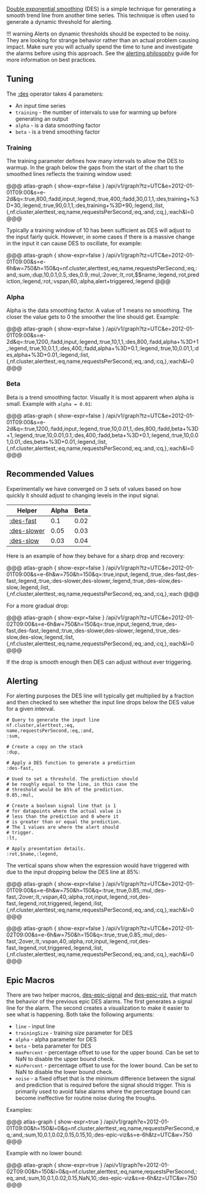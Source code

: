 [Double exponential smoothing](http://www.itl.nist.gov/div898/handbook/pmc/section4/pmc433.htm)
(DES) is a simple technique for generating a smooth trend line from another time series. This
technique is often used to generate a dynamic threshold for alerting.

!!! warning 
    Alerts on dynamic thresholds should be expected to be noisy. They are looking
    for strange behavior rather than an actual problem causing impact. Make sure you will
    actually spend the time to tune and investigate the alarms before using this approach.
    See the [alerting philosophy](alerting-philosophy.md) guide for more information on best
    practices.

## Tuning

The [:des](ref/des.md) operator takes 4 parameters:

* An input time series
* `training` - the number of intervals to use for warming up before generating an output
* `alpha` - is a data smoothing factor
* `beta` - is a trend smoothing factor

### Training

The training parameter defines how many intervals to allow the DES to warmup. In the graph
below the gaps from the start of the chart to the smoothed lines reflects the training window
used:

@@@ atlas-graph { show-expr=false }
/api/v1/graph?tz=UTC&e=2012-01-01T09:00&s=e-2d&q=:true,800,:fadd,input,:legend,:true,400,:fadd,30,0.1,1,:des,training+%3D+30,:legend,:true,90,0.1,1,:des,training+%3D+90,:legend,:list,(,nf.cluster,alerttest,:eq,name,requestsPerSecond,:eq,:and,:cq,),:each&l=0
@@@

Typically a training window of 10 has been sufficient as DES will adjust to the input fairly
quick. However, in some cases if there is a massive change in the input it can cause DES to
oscillate, for example:

@@@ atlas-graph { show-expr=false }
/api/v1/graph?tz=UTC&e=2012-01-01T09:00&s=e-6h&w=750&h=150&q=nf.cluster,alerttest,:eq,name,requestsPerSecond,:eq,:and,:sum,:dup,10,0.1,0.5,:des,0.9,:mul,:2over,:lt,:rot,$$name,:legend,:rot,prediction,:legend,:rot,:vspan,60,:alpha,alert+triggered,:legend
@@@

### Alpha

Alpha is the data smoothing factor. A value of 1 means no smoothing. The closer the value
gets to 0 the smoother the line should get. Example:

@@@ atlas-graph { show-expr=false }
/api/v1/graph?tz=UTC&e=2012-01-01T09:00&s=e-2d&q=:true,1200,:fadd,input,:legend,:true,10,1,1,:des,800,:fadd,alpha+%3D+1,:legend,:true,10,0.1,1,:des,400,:fadd,alpha+%3D+0.1,:legend,:true,10,0.01,1,:des,alpha+%3D+0.01,:legend,:list,(,nf.cluster,alerttest,:eq,name,requestsPerSecond,:eq,:and,:cq,),:each&l=0
@@@

### Beta

Beta is a trend smoothing factor. Visually it is most apparent when alpha is small. Example
with `alpha = 0.01`:

@@@ atlas-graph { show-expr=false }
/api/v1/graph?tz=UTC&e=2012-01-01T09:00&s=e-2d&q=:true,1200,:fadd,input,:legend,:true,10,0.01,1,:des,800,:fadd,beta+%3D+1,:legend,:true,10,0.01,0.1,:des,400,:fadd,beta+%3D+0.1,:legend,:true,10,0.01,0.01,:des,beta+%3D+0.01,:legend,:list,(,nf.cluster,alerttest,:eq,name,requestsPerSecond,:eq,:and,:cq,),:each&l=0
@@@

## Recommended Values

Experimentally we have converged on 3 sets of values based on how quickly it should adjust
to changing levels in the input signal.

| Helper                             | Alpha  | Beta  |
|------------------------------------|--------|-------|
| [:des-fast](ref/des-fast.md)       | 0.1    | 0.02  |
| [:des-slower](ref/des-slower.md) | 0.05   | 0.03  |
| [:des-slow](ref/des-slow.md)     | 0.03   | 0.04  |

Here is an example of how they behave for a sharp drop and recovery:

@@@ atlas-graph { show-expr=false }
/api/v1/graph?tz=UTC&e=2012-01-01T09:00&s=e-6h&w=750&h=150&q=:true,input,:legend,:true,:des-fast,des-fast,:legend,:true,:des-slower,des-slower,:legend,:true,:des-slow,des-slow,:legend,:list,(,nf.cluster,alerttest,:eq,name,requestsPerSecond,:eq,:and,:cq,),:each
@@@

For a more gradual drop:

@@@ atlas-graph { show-expr=false }
/api/v1/graph?tz=UTC&e=2012-01-02T09:00&s=e-6h&w=750&h=150&q=:true,input,:legend,:true,:des-fast,des-fast,:legend,:true,:des-slower,des-slower,:legend,:true,:des-slow,des-slow,:legend,:list,(,nf.cluster,alerttest,:eq,name,requestsPerSecond,:eq,:and,:cq,),:each&l=0
@@@

If the drop is smooth enough then DES can adjust without ever triggering.

## Alerting

For alerting purposes the DES line will typically get multiplied by a fraction and then
checked to see whether the input line drops below the DES value for a given interval.

```
# Query to generate the input line
nf.cluster,alerttest,:eq,
name,requestsPerSecond,:eq,:and,
:sum,

# Create a copy on the stack
:dup,

# Apply a DES function to generate a prediction
:des-fast,

# Used to set a threshold. The prediction should
# be roughly equal to the line, in this case the
# threshold would be 85% of the prediction.
0.85,:mul,

# Create a boolean signal line that is 1
# for datapoints where the actual value is
# less than the prediction and 0 where it
# is greater than or equal the prediction.
# The 1 values are where the alert should
# trigger.
:lt,

# Apply presentation details.
:rot,$name,:legend,
```

The vertical spans show when the expression would have triggered with due to the input
dropping below the DES line at 85%:

@@@ atlas-graph { show-expr=false }
/api/v1/graph?tz=UTC&e=2012-01-01T09:00&s=e-6h&w=750&h=150&q=:true,:true,0.85,:mul,:des-fast,:2over,:lt,:vspan,40,:alpha,:rot,input,:legend,:rot,des-fast,:legend,:rot,triggered,:legend,:list,(,nf.cluster,alerttest,:eq,name,requestsPerSecond,:eq,:and,:cq,),:each&l=0
@@@

@@@ atlas-graph { show-expr=false }
/api/v1/graph?tz=UTC&e=2012-01-02T09:00&s=e-6h&w=750&h=150&q=:true,:true,0.85,:mul,:des-fast,:2over,:lt,:vspan,40,:alpha,:rot,input,:legend,:rot,des-fast,:legend,:rot,triggered,:legend,:list,(,nf.cluster,alerttest,:eq,name,requestsPerSecond,:eq,:and,:cq,),:each&l=0
@@@

## Epic Macros

There are two helper macros, [des-epic-signal](ref/des-epic-signal.md) and
[des-epic-viz](ref/des-epic-viz.md), that match the behavior of the previous epic DES alarms.
The first generates a signal line for the alarm. The second creates a visualization to make
it easier to see what is happening. Both take the following arguments:

* `line` - input line
* `trainingSize` - training size parameter for DES
* `alpha` - alpha parameter for DES
* `beta` - beta parameter for DES
* `maxPercent` - percentage offset to use for the upper bound. Can be set to NaN to disable the upper bound check.
* `minPercent` - percentage offset to use for the lower bound. Can be set to NaN to disable the lower bound check.
* `noise` - a fixed offset that is the minimum difference between the signal and prediction that is required before the signal should trigger. This is primarily used to avoid false alarms where the percentage bound can become ineffective for routine noise during the troughs.

Examples:

@@@ atlas-graph { show-expr=true }
/api/v1/graph?e=2012-01-01T09:00&h=150&l=0&q=nf.cluster,alerttest,:eq,name,requestsPerSecond,:eq,:and,:sum,10,0.1,0.02,0.15,0.15,10,:des-epic-viz&s=e-6h&tz=UTC&w=750
@@@

Example with no lower bound:

@@@ atlas-graph { show-expr=true }
/api/v1/graph?e=2012-01-02T09:00&h=150&l=0&q=nf.cluster,alerttest,:eq,name,requestsPerSecond,:eq,:and,:sum,10,0.1,0.02,0.15,NaN,10,:des-epic-viz&s=e-6h&tz=UTC&w=750
@@@
